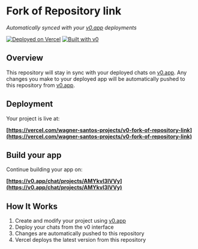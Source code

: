 # Fork of Repository link

*Automatically synced with your [v0.app](https://v0.app) deployments*

[![Deployed on Vercel](https://img.shields.io/badge/Deployed%20on-Vercel-black?style=for-the-badge&logo=vercel)](https://vercel.com/wagner-santos-projects/v0-fork-of-repository-link)
[![Built with v0](https://img.shields.io/badge/Built%20with-v0.app-black?style=for-the-badge)](https://v0.app/chat/projects/AMYkvl3IVVy)

## Overview

This repository will stay in sync with your deployed chats on [v0.app](https://v0.app).
Any changes you make to your deployed app will be automatically pushed to this repository from [v0.app](https://v0.app).

## Deployment

Your project is live at:

**[https://vercel.com/wagner-santos-projects/v0-fork-of-repository-link](https://vercel.com/wagner-santos-projects/v0-fork-of-repository-link)**

## Build your app

Continue building your app on:

**[https://v0.app/chat/projects/AMYkvl3IVVy](https://v0.app/chat/projects/AMYkvl3IVVy)**

## How It Works

1. Create and modify your project using [v0.app](https://v0.app)
2. Deploy your chats from the v0 interface
3. Changes are automatically pushed to this repository
4. Vercel deploys the latest version from this repository